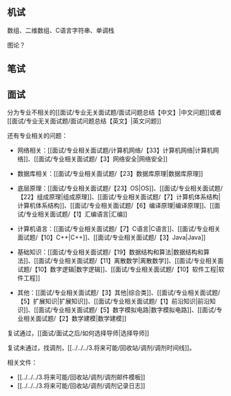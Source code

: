 
## 机试

数组、二维数组、C语言字符串、单调栈

图论？

## 笔试




## 面试

分为专业不相关的[[面试/专业无关面试题/面试问题总结【中文】|中文问题]]或者[[面试/专业无关面试题/面试问题总结【英文】|英文问题]]

还有专业相关的问题：

- 网络相关：[[面试/专业相关面试题/计算机网络/【33】计算机网络|计算机网络]]、[[面试/专业相关面试题/【3】网络安全|网络安全]]

- 数据库相关：[[面试/专业相关面试题/【23】数据库原理|数据库原理]]

- 底层原理：[[面试/专业相关面试题/【23】OS|OS]]、[[面试/专业相关面试题/【22】组成原理|组成原理]]、[[面试/专业相关面试题/【7】计算机体系结构|计算机体系结构]]、[[面试/专业相关面试题/【6】编译原理|编译原理]]、[[面试/专业相关面试题/【1】汇编语言|汇编]]

- 计算机语言：[[面试/专业相关面试题/【7】C语言|C语言]]、[[面试/专业相关面试题/【10】C++|C++]]、[[面试/专业相关面试题/【3】Java|Java]]

- 基础知识：[[面试/专业相关面试题/【19】数据结构和算法|数据结构和算法]]、[[面试/专业相关面试题/【11】离散数学|离散数学]]、[[面试/专业相关面试题/【10】数字逻辑|数字逻辑]]、[[面试/专业相关面试题/【10】软件工程|软件工程]]

- 其他：[[面试/专业相关面试题/【3】其他|综合类]]、[[面试/专业相关面试题/【5】扩展知识|扩展知识]]、[[面试/专业相关面试题/【1】前沿知识|前沿知识]]、[[面试/专业相关面试题/【5】数字模拟电路|数字模拟电路]]、[[面试/专业相关面试题/【2】数学建模|数学建模]]

复试通过，[[面试/面试之后/如何选择导师|选择导师]]

复试未通过，找调剂，[[../../../3.将来可能/回收站/调剂/调剂时间线]]。

相关文件：

- [[../../../3.将来可能/回收站/调剂/调剂邮件模板]]
- [[../../../3.将来可能/回收站/调剂/调剂记录日志]]

